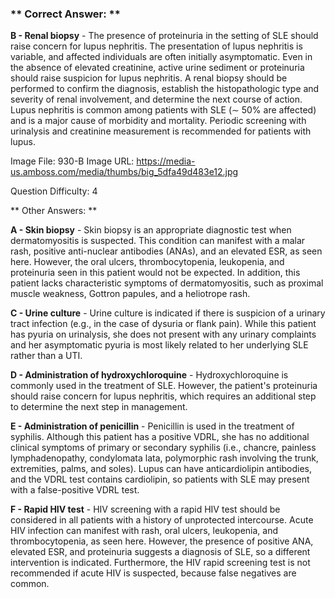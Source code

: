 ### ** Correct Answer: **

**B - Renal biopsy** - The presence of proteinuria in the setting of SLE should raise concern for lupus nephritis. The presentation of lupus nephritis is variable, and affected individuals are often initially asymptomatic. Even in the absence of elevated creatinine, active urine sediment or proteinuria should raise suspicion for lupus nephritis. A renal biopsy should be performed to confirm the diagnosis, establish the histopathologic type and severity of renal involvement, and determine the next course of action. Lupus nephritis is common among patients with SLE (∼ 50% are affected) and is a major cause of morbidity and mortality. Periodic screening with urinalysis and creatinine measurement is recommended for patients with lupus.

Image File: 930-B
Image URL: https://media-us.amboss.com/media/thumbs/big_5dfa49d483e12.jpg

Question Difficulty: 4

** Other Answers: **

**A - Skin biopsy** - Skin biopsy is an appropriate diagnostic test when dermatomyositis is suspected. This condition can manifest with a malar rash, positive anti-nuclear antibodies (ANAs), and an elevated ESR, as seen here. However, the oral ulcers, thrombocytopenia, leukopenia, and proteinuria seen in this patient would not be expected. In addition, this patient lacks characteristic symptoms of dermatomyositis, such as proximal muscle weakness, Gottron papules, and a heliotrope rash.

**C - Urine culture** - Urine culture is indicated if there is suspicion of a urinary tract infection (e.g., in the case of dysuria or flank pain). While this patient has pyuria on urinalysis, she does not present with any urinary complaints and her asymptomatic pyuria is most likely related to her underlying SLE rather than a UTI.

**D - Administration of hydroxychloroquine** - Hydroxychloroquine is commonly used in the treatment of SLE. However, the patient's proteinuria should raise concern for lupus nephritis, which requires an additional step to determine the next step in management.

**E - Administration of penicillin** - Penicillin is used in the treatment of syphilis. Although this patient has a positive VDRL, she has no additional clinical symptoms of primary or secondary syphilis (i.e., chancre, painless lymphadenopathy, condylomata lata, polymorphic rash involving the trunk, extremities, palms, and soles). Lupus can have anticardiolipin antibodies, and the VDRL test contains cardiolipin, so patients with SLE may present with a false-positive VDRL test.

**F - Rapid HIV test** - HIV screening with a rapid HIV test should be considered in all patients with a history of unprotected intercourse. Acute HIV infection can manifest with rash, oral ulcers, leukopenia, and thrombocytopenia, as seen here. However, the presence of positive ANA, elevated ESR, and proteinuria suggests a diagnosis of SLE, so a different intervention is indicated. Furthermore, the HIV rapid screening test is not recommended if acute HIV is suspected, because false negatives are common.

